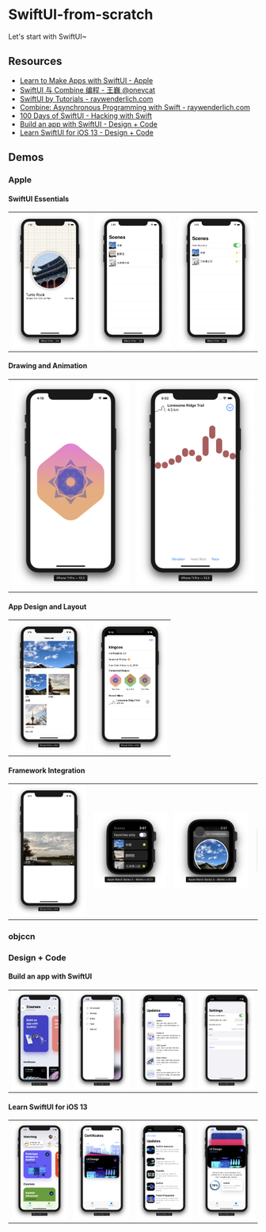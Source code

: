# SwiftUI-from-scratch

Let's start with SwiftUI~

## Resources

- [Learn to Make Apps with SwiftUI - Apple](https://developer.apple.com/tutorials/swiftui/tutorials)
- [SwiftUI 与 Combine 编程 - 王巍 @onevcat](https://objccn.io/products/swift-ui)
- [SwiftUI by Tutorials - raywenderlich.com](https://store.raywenderlich.com/products/swiftui-by-tutorials)
- [Combine: Asynchronous Programming with Swift - raywenderlich.com](https://store.raywenderlich.com/products/combine-asynchronous-programming-with-swift)
- [100 Days of SwiftUI - Hacking with Swift](https://www.hackingwithswift.com/100/swiftui)
- [Build an app with SwiftUI - Design + Code](https://designcode.io/swiftui?promo=learnswiftui)
- [Learn SwiftUI for iOS 13 - Design + Code](https://designcode.io/swiftui2)

## Demos

### Apple

#### SwiftUI Essentials

<table style="border: 0;">
  <tr>
  <td style="border: 0;">
    <img src="apple-demos/01-SwiftUI Essentials/preview.png">
  </td>
  <td style="border: 0;">
	<img src="apple-demos/01-SwiftUI Essentials/preview_2.png">
  </td>
  <td style="border: 0;">
	<img src="apple-demos/01-SwiftUI Essentials/preview_3.png">
  </td>
  </tr>
</table>

#### Drawing and Animation

<table style="border: 0;">
  <tr>
  <td style="border: 0;">
    <img src="apple-demos/02-Drawing and Animation/preview.png">
  </td>
  <td style="border: 0;">
    <img src="apple-demos/02-Drawing and Animation/preview_2.png">
  </td>
  </tr>
</table>

#### App Design and Layout

<table style="border: 0;">
  <tr>
  <td style="border: 0;">
    <img src="apple-demos/03-App Design and Layout/preview.png" style="max-width: 150px;">
  </td>
  <td style="border: 0;">
    <img src="apple-demos/03-App Design and Layout/preview_2.png" style="max-width: 150px;">
  </td>
  </tr>
</table>

#### Framework Integration

<table style="border: 0;">
  <tr>
  <td style="border: 0;">
    <img src="apple-demos/04-Framework Integration/preview.png" style="max-width: 150px;">
  </td>
  <td style="border: 0;">
    <img src="apple-demos/04-Framework Integration/preview_2.png" style="max-width: 150px;">
  </td>
  <td style="border: 0;">
    <img src="apple-demos/04-Framework Integration/preview_3.png" style="max-width: 150px;">
  </td>
  <td style="border: 0;">
    <img src="apple-demos/04-Framework Integration/preview_4.png" style="max-width: 150px;">
  </td>
  </tr>
</table>

### objccn

### Design + Code

#### Build an app with SwiftUI

<table style="border: 0;">
  <tr>
  <td style="border: 0;">
    <img src="design+code-demos/01-DesignCode/preview.png">
  </td>
  <td style="border: 0;">
    <img src="design+code-demos/01-DesignCode/preview_2.png">
  </td>
  <td style="border: 0;">
    <img src="design+code-demos/01-DesignCode/preview_3.png">
  </td>
  <td style="border: 0;">
    <img src="design+code-demos/01-DesignCode/preview_4.png">
  </td>
  </tr>
</table>

#### Learn SwiftUI for iOS 13

<table style="border: 0;">
  <tr>
  <td style="border: 0;">
    <img src="design+code-demos/02-DesignCode/preview.png">
  </td>
  <td style="border: 0;">
    <img src="design+code-demos/02-DesignCode/preview_2.png">
  </td>
  <td style="border: 0;">
    <img src="design+code-demos/02-DesignCode/preview_3.png">
  </td>
  <td style="border: 0;">
    <img src="design+code-demos/02-DesignCode/preview_4.png">
  </td>
  </tr>
</table>